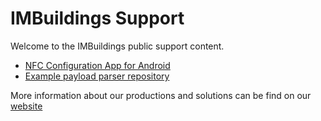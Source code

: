 # IMBuildings Support

Welcome to the IMBuildings public support content.

- [NFC Configuration App for Android](https://imbuildings.github.io/Config-App)
- [Example payload parser repository](https://github.com/IMBUILDINGS/PayloadParser)

More information about our productions and solutions can be find on our [website](https://www.imbuildings.com)
